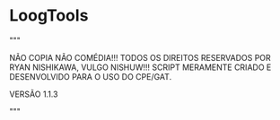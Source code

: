 # LoogTools

"""

NÃO COPIA NÃO COMÉDIA!!! 
TODOS OS DIREITOS RESERVADOS POR RYAN NISHIKAWA, VULGO NISHUW!!! 
SCRIPT MERAMENTE CRIADO E DESENVOLVIDO PARA O USO DO CPE/GAT. 

VERSÃO 1.1.3

"""